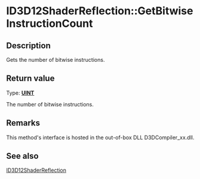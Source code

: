 # ID3D12ShaderReflection::GetBitwiseInstructionCount

## Description

Gets the number of bitwise instructions.

## Return value

Type: **[UINT](https://learn.microsoft.com/windows/desktop/WinProg/windows-data-types)**

The number of bitwise instructions.

## Remarks

This method's interface is hosted in the out-of-box DLL D3DCompiler_xx.dll.

## See also

[ID3D12ShaderReflection](https://learn.microsoft.com/windows/desktop/api/d3d12shader/nn-d3d12shader-id3d12shaderreflection)